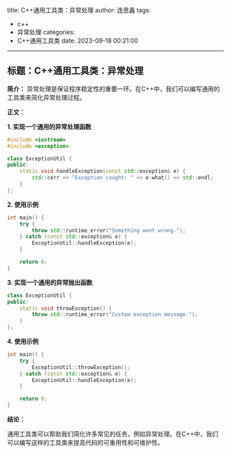 title: C++通用工具类：异常处理
author: 连思鑫
tags:
  - c++
  - 异常处理
categories:
  - C++通用工具类
date: 2023-09-18 00:21:00
---
## **标题：C++通用工具类：异常处理**

**简介：**
异常处理是保证程序稳定性的重要一环。在C++中，我们可以编写通用的工具类来简化异常处理过程。

**正文：**

**1. 实现一个通用的异常处理函数**

```cpp
#include <iostream>
#include <exception>

class ExceptionUtil {
public:
    static void handleException(const std::exception& e) {
        std::cerr << "Exception caught: " << e.what() << std::endl;
    }
};
```

**2. 使用示例**

```cpp
int main() {
    try {
        throw std::runtime_error("Something went wrong.");
    } catch (const std::exception& e) {
        ExceptionUtil::handleException(e);
    }

    return 0;
}
```

**3. 实现一个通用的异常抛出函数**

```cpp
class ExceptionUtil {
public:
    static void throwException() {
        throw std::runtime_error("Custom exception message.");
    }
};
```

**4. 使用示例**

```cpp
int main() {
    try {
        ExceptionUtil::throwException();
    } catch (const std::exception& e) {
        ExceptionUtil::handleException(e);
    }

    return 0;
}
```

**结论：**

通用工具类可以帮助我们简化许多常见的任务，例如异常处理。在C++中，我们可以编写这样的工具类来提高代码的可重用性和可维护性。
